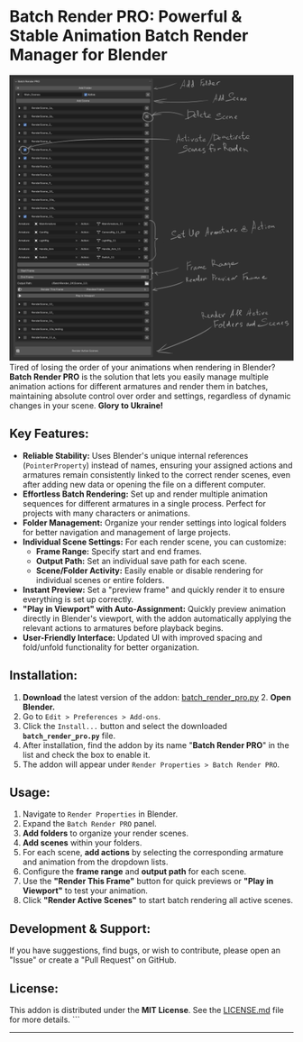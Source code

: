 # Batch Render PRO: Powerful & Stable Animation Batch Render Manager for Blender

![Batch Render PRO UI Overview](images/main-ui-explanation.png) Tired of losing the order of your animations when rendering in Blender? **Batch Render PRO** is the solution that lets you easily manage multiple animation actions for different armatures and render them in batches, maintaining absolute control over order and settings, regardless of dynamic changes in your scene. **Glory to Ukraine!**

## Key Features:

* **Reliable Stability:** Uses Blender's unique internal references (`PointerProperty`) instead of names, ensuring your assigned actions and armatures remain consistently linked to the correct render scenes, even after adding new data or opening the file on a different computer.
* **Effortless Batch Rendering:** Set up and render multiple animation sequences for different armatures in a single process. Perfect for projects with many characters or animations.
* **Folder Management:** Organize your render settings into logical folders for better navigation and management of large projects.
* **Individual Scene Settings:** For each render scene, you can customize:
    * **Frame Range:** Specify start and end frames.
    * **Output Path:** Set an individual save path for each scene.
    * **Scene/Folder Activity:** Easily enable or disable rendering for individual scenes or entire folders.
* **Instant Preview:** Set a "preview frame" and quickly render it to ensure everything is set up correctly.
* **"Play in Viewport" with Auto-Assignment:** Quickly preview animation directly in Blender's viewport, with the addon automatically applying the relevant actions to armatures before playback begins.
* **User-Friendly Interface:** Updated UI with improved spacing and fold/unfold functionality for better organization.

## Installation:

1.  **Download** the latest version of the addon: [batch_render_pro.py](https://github.com/YOUR_USERNAME/BatchRenderPro/releases/latest/download/batch_render_pro.py) 2.  **Open Blender.**
3.  Go to `Edit > Preferences > Add-ons`.
4.  Click the `Install...` button and select the downloaded **`batch_render_pro.py`** file.
5.  After installation, find the addon by its name "**Batch Render PRO**" in the list and check the box to enable it.
6.  The addon will appear under `Render Properties > Batch Render PRO`.

## Usage:

1.  Navigate to `Render Properties` in Blender.
2.  Expand the `Batch Render PRO` panel.
3.  **Add folders** to organize your render scenes.
4.  **Add scenes** within your folders.
5.  For each scene, **add actions** by selecting the corresponding armature and animation from the dropdown lists.
6.  Configure the **frame range** and **output path** for each scene.
7.  Use the **"Render This Frame"** button for quick previews or **"Play in Viewport"** to test your animation.
8.  Click **"Render Active Scenes"** to start batch rendering all active scenes.

## Development & Support:

If you have suggestions, find bugs, or wish to contribute, please open an "Issue" or create a "Pull Request" on GitHub.

## License:

This addon is distributed under the **MIT License**.
See the [LICENSE.md](https://github.com/YOUR_USERNAME/BatchRenderPro/blob/main/LICENSE.md) file for more details. ```

---
